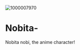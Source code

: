 ![1000007970](https://github.com/user-attachments/assets/17e929be-284a-470c-b815-2cbe8b5f642b)
# Nobita-
Nobita nobi, the anime character!
